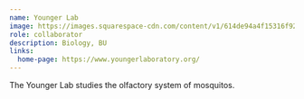 ```yaml
---
name: Younger Lab
image: https://images.squarespace-cdn.com/content/v1/614de94a4f15316f922c40fa/1632515659512-BOFFGN0HMEG2YYZC57C6/i-bRCrWX6-X3.jpg?format=2500w
role: collaborator
description: Biology, BU
links:
  home-page: https://www.youngerlaboratory.org/
---
```


The Younger Lab studies the olfactory system of mosquitos.